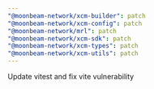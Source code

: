 ```yaml
---
"@moonbeam-network/xcm-builder": patch
"@moonbeam-network/xcm-config": patch
"@moonbeam-network/mrl": patch
"@moonbeam-network/xcm-sdk": patch
"@moonbeam-network/xcm-types": patch
"@moonbeam-network/xcm-utils": patch
---
```


Update vitest and fix vite vulnerability
